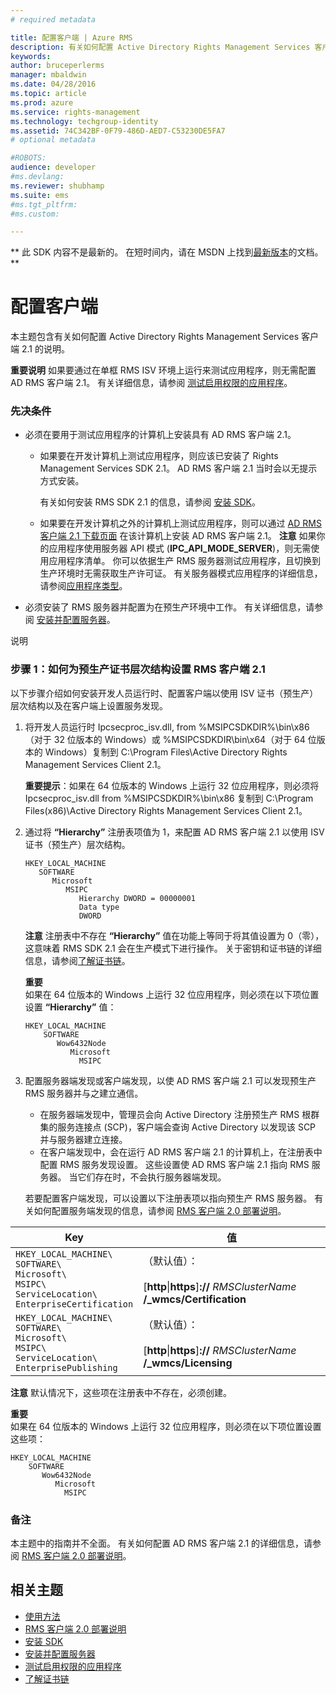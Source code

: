 ```yaml
---
# required metadata

title: 配置客户端 | Azure RMS
description: 有关如何配置 Active Directory Rights Management Services 客户端 2.1 的说明。
keywords:
author: bruceperlerms
manager: mbaldwin
ms.date: 04/28/2016
ms.topic: article
ms.prod: azure
ms.service: rights-management
ms.technology: techgroup-identity
ms.assetid: 74C342BF-0F79-486D-AED7-C53230DE5FA7
# optional metadata

#ROBOTS:
audience: developer
#ms.devlang:
ms.reviewer: shubhamp
ms.suite: ems
#ms.tgt_pltfrm:
#ms.custom:

---
```

** 此 SDK 内容不是最新的。 在短时间内，请在 MSDN 上找到[最新版本](https://msdn.microsoft.com/library/windows/desktop/hh535290(v=vs.85).aspx)的文档。 **
# 配置客户端

本主题包含有关如何配置 Active Directory Rights Management Services 客户端 2.1 的说明。

**重要说明**  如果要通过在单框 RMS ISV 环境上运行来测试应用程序，则无需配置 AD RMS 客户端 2.1。 有关详细信息，请参阅 [测试启用权限的应用程序](running-your-first-application.md)。

 

### 先决条件

-   必须在要用于测试应用程序的计算机上安装具有 AD RMS 客户端 2.1。

    -   如果要在开发计算机上测试应用程序，则应该已安装了 Rights Management Services SDK 2.1。 AD RMS 客户端 2.1 当时会以无提示方式安装。

        有关如何安装 RMS SDK 2.1 的信息，请参阅 [安装 SDK](create-your-first-rights-aware-application.md)。

    -   如果要在开发计算机之外的计算机上测试应用程序，则可以通过 [AD RMS 客户端 2.1 下载页面](http://www.microsoft.com/en-us/download/details.aspx?id=38396) 在该计算机上安装 AD RMS 客户端 2.1。
        **注意** 如果你的应用程序使用服务器 API 模式 (**IPC\_API\_MODE\_SERVER**)，则无需使用应用程序清单。 你可以依据生产 RMS 服务器测试应用程序，且切换到生产环境时无需获取生产许可证。 有关服务器模式应用程序的详细信息，请参阅[应用程序类型](application-types.md)。

         

-   必须安装了 RMS 服务器并配置为在预生产环境中工作。 有关详细信息，请参阅 [安装并配置服务器](how-to-install-and-configure-an-rms-server.md)。

说明

### 步骤 1：如何为预生产证书层次结构设置 RMS 客户端 2.1

以下步骤介绍如何安装开发人员运行时、配置客户端以使用 ISV 证书（预生产）层次结构以及在客户端上设置服务发现。

1.  将开发人员运行时 Ipcsecproc\_isv.dll, from %MSIPCSDKDIR%\\bin\\x86（对于 32 位版本的 Windows）或 %MSIPCSDKDIR\\bin\\x64（对于 64 位版本的 Windows）复制到 C:\\Program Files\\Active Directory Rights Management Services Client 2.1。

    **重要提示**：如果在 64 位版本的 Windows 上运行 32 位应用程序，则必须将 Ipcsecproc\_isv.dll from %MSIPCSDKDIR%\\bin\\x86 复制到 C:\\Program Files(x86)\\Active Directory Rights Management Services Client 2.1。

     

2.  通过将 **“Hierarchy”** 注册表项值为 1，来配置 AD RMS 客户端 2.1 以使用 ISV 证书（预生产）层次结构。

    ```
    HKEY_LOCAL_MACHINE
       SOFTWARE
          Microsoft
             MSIPC
                Hierarchy DWORD = 00000001
                Data type
                DWORD
    ```

    **注意**  注册表中不存在 **“Hierarchy”** 值在功能上等同于将其值设置为 0（零），这意味着 RMS SDK 2.1 会在生产模式下进行操作。 关于密钥和证书链的详细信息，请参阅[了解证书链](understanding-certificate-chains.md)。

    **重要**  
    如果在 64 位版本的 Windows 上运行 32 位应用程序，则必须在以下项位置设置 **“Hierarchy”** 值：

    ```
    HKEY_LOCAL_MACHINE
        SOFTWARE
           Wow6432Node
              Microsoft
                MSIPC
    ```
     

3.  配置服务器端发现或客户端发现，以使 AD RMS 客户端 2.1 可以发现预生产 RMS 服务器并与之建立通信。

    -   在服务器端发现中，管理员会向 Active Directory 注册预生产 RMS 根群集的服务连接点 (SCP)，客户端会查询 Active Directory 以发现该 SCP 并与服务器建立连接。
    -   在客户端发现中，会在运行 AD RMS 客户端 2.1 的计算机上，在注册表中配置 RMS 服务发现设置。 这些设置使 AD RMS 客户端 2.1 指向 RMS 服务器。 当它们存在时，不会执行服务器端发现。

    若要配置客户端发现，可以设置以下注册表项以指向预生产 RMS 服务器。 有关如何配置服务端发现的信息，请参阅 [RMS 客户端 2.0 部署说明](https://TechNet.Microsoft.Com/en-us/library/jj159267(WS.10).aspx)。

|Key|值|
|---|-----|
|`HKEY_LOCAL_MACHINE\`<br>`SOFTWARE\`<br>`Microsoft\`<br>`MSIPC\`<br>`ServiceLocation\`<br>`EnterpriseCertification`|（默认值）：<br><br> [**http**&#124;**https**]**://** *RMSClusterName* **/_wmcs/Certification**|
|`HKEY_LOCAL_MACHINE\`<br>`SOFTWARE\`<br>`Microsoft\`<br>`MSIPC\`<br>`ServiceLocation\`<br>`EnterprisePublishing`|（默认值）：<br><br> [**http**&#124;**https**]**://** *RMSClusterName* **/_wmcs/Licensing**|


**注意**   默认情况下，这些项在注册表中不存在，必须创建。
     
**重要**  
    如果在 64 位版本的 Windows 上运行 32 位应用程序，则必须在以下项位置设置这些项：


    HKEY_LOCAL_MACHINE
        SOFTWARE
           Wow6432Node
              Microsoft
                MSIPC
    

### 备注

本主题中的指南并不全面。 有关如何配置 AD RMS 客户端 2.1 的详细信息，请参阅 [RMS 客户端 2.0 部署说明](https://TechNet.Microsoft.Com/en-us/library/jj159267(WS.10).aspx)。

## 相关主题


* [使用方法](how-to-use-msipc.md)
* [RMS 客户端 2.0 部署说明](https://TechNet.Microsoft.Com/en-us/library/jj159267(WS.10).aspx)
* [安装 SDK](create-your-first-rights-aware-application.md)
* [安装并配置服务器](how-to-install-and-configure-an-rms-server.md)
* [测试启用权限的应用程序](running-your-first-application.md)
* [了解证书链](understanding-certificate-chains.md)
 

 


<!--HONumber=Jun16_HO1-->


